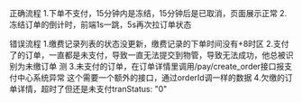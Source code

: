 正确流程
1.下单不支付，15分钟内是冻结，15分钟后是已取消，页面展示正常
2.冻结订单的倒计时，前端1s一跳，5s再次拉订单状态


错误流程
1.缴费记录列表的状态没更新，缴费记录的下单时间没有+8时区
2.支付了的订单，一直都是未支付，导致一直无法提交到物管，导致无法成功，他总被识别为未缴订单      测
3.未支付的订单，在订单详情里调用/pay/create_order接口报支付中心系统异常
这个需要一个额外的接口，通过orderId调一样的数据
4.欠缴的订单详情，超时了但还是未支付tranStatus: "0"




